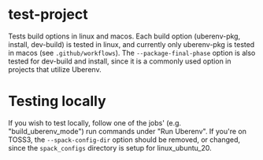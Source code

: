# test-project
Tests build options in linux and macos. Each build option (uberenv-pkg, install, dev-build) is tested in linux, and currently only uberenv-pkg is tested in macos (see `.github/workflows`). The `--package-final-phase` option is also tested for dev-build and install, since it is a commonly used option in projects that utilize Uberenv.

# Testing locally
If you wish to test locally, follow one of the jobs' (e.g. "build_uberenv_mode") run commands under "Run Uberenv". If you're on TOSS3, the `--spack-config-dir` option should be removed, or changed, since the `spack_configs` directory is setup for linux_ubuntu_20.
